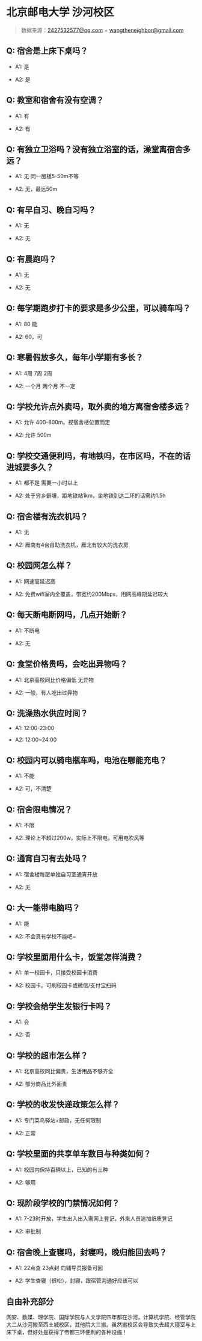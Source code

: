 # 北京邮电大学 沙河校区

> 数据来源：2427532577@qq.com + wangtheneighbor@gmail.com

## Q: 宿舍是上床下桌吗？

- A1: 是

- A2: 是

## Q: 教室和宿舍有没有空调？

- A1: 有

- A2: 有

## Q: 有独立卫浴吗？没有独立浴室的话，澡堂离宿舍多远？

- A1: 无 同一层楼5-50m不等

- A2: 无，最远50m

## Q: 有早自习、晚自习吗？

- A1: 无

- A2: 无

## Q: 有晨跑吗？

- A1: 无

- A2: 无

## Q: 每学期跑步打卡的要求是多少公里，可以骑车吗？

- A1: 80 能

- A2: 60，可

## Q: 寒暑假放多久，每年小学期有多长？

- A1: 4周 7周 2周

- A2: 一个月 两个月 不一定

## Q: 学校允许点外卖吗，取外卖的地方离宿舍楼多远？

- A1: 允许 400-800m，视宿舍楼位置而定

- A2: 允许  500m

## Q: 学校交通便利吗，有地铁吗，在市区吗，不在的话进城要多久？

- A1: 都不是  需要一小时以上

- A2: 处于穷乡僻壤，距地铁站1km，坐地铁到达二环的话需约1.5h

## Q: 宿舍楼有洗衣机吗？

- A1: 无

- A2: 雁南有4台自助洗衣机，雁北有较大的洗衣房

## Q: 校园网怎么样？

- A1: 网速高延迟高

- A2: 免费wifi室内全覆盖，带宽约200Mbps，用网高峰期延迟较大

## Q: 每天断电断网吗，几点开始断？

- A1: 不断电

- A2: 无

## Q: 食堂价格贵吗，会吃出异物吗？

- A1: 北京高校同比价格偏低 无异物

- A2: 一般，有人吃出过异物

## Q: 洗澡热水供应时间？

- A1: 12:00-23:00

- A2: 12:00\~24:00

## Q: 校园内可以骑电瓶车吗，电池在哪能充电？

- A1: 不能

- A2: 可，不清楚

## Q: 宿舍限电情况？

- A1: 不限

- A2: 理论上不超过200w，实际上不限电，可用电吹风等

## Q: 通宵自习有去处吗？

- A1: 宿舍楼每层单独自习室通宵开放

- A2: 无

## Q: 大一能带电脑吗？

- A1: 能

- A2: 不会真有学校不能吧\~

## Q: 学校里面用什么卡，饭堂怎样消费？

- A1: 单一校园卡，只接受校园卡消费

- A2: 校园卡。可刷校园卡或微信/支付宝扫码

## Q: 学校会给学生发银行卡吗？

- A1: 会

- A2: 否

## Q: 学校的超市怎么样？

- A1: 北京高校同比偏贵，生活用品不够齐全

- A2: 部分商品比外面贵

## Q: 学校的收发快递政策怎么样？

- A1: 专门菜鸟驿站+邮政，无任何限制

- A2: 正常

## Q: 学校里面的共享单车数目与种类如何？

- A1: 校园内保持百辆以上，已知的有三种

- A2: 够用

## Q: 现阶段学校的门禁情况如何？

- A1: 7-23时开放，学生出入出入需网上登记，外来人员追加纸质登记

- A2: 审批制

## Q: 宿舍晚上查寝吗，封寝吗，晚归能回去吗？

- A1: 22点查 23点封 向辅导员报备可回

- A2: 学生查寝（很松），封寝，跟宿管沟通好应该可以

## 自由补充部分

网安、数媒、理学院、国际学院与人文学院四年都在沙河，计算机学院、经管学院大二从沙河搬至西土城校区，其他院大三搬。虽然搬校区会导致失去超大寝室与上床下桌，但好处是获得了帝都三环便利的各种设施！